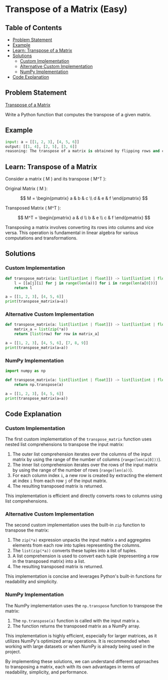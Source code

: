 # Transpose of a Matrix (Easy)

## Table of Contents

- [Problem Statement](#problem-statement)
- [Example](#example)
- [Learn: Transpose of a Matrix](#learn-transpose-of-a-matrix)
- [Solutions](#solutions)
  - [Custom Implementation](#custom-implementation)
  - [Alternative Custom Implementation](#alternative-custom-implementation)
  - [NumPy Implementation](#numpy-implementation)
- [Code Explanation](#code-explanation)

## Problem Statement

[Transpose of a Matrix](https://www.deep-ml.com/problem/Transpose%20of%20a%20Matrix)

Write a Python function that computes the transpose of a given matrix.

## Example

```python
input: a = [[1, 2, 3], [4, 5, 6]]
output: [[1, 4], [2, 5], [3, 6]]
reasoning: The transpose of a matrix is obtained by flipping rows and columns.
```

## Learn: Transpose of a Matrix

Consider a matrix \( M \) and its transpose \( M^T \):

Original Matrix \( M \):

$$
M = \begin{pmatrix} 
a & b & c \\ 
d & e & f 
\end{pmatrix}
$$

Transposed Matrix \( M^T \):

$$
M^T = \begin{pmatrix} 
a & d \\ 
b & e \\ 
c & f 
\end{pmatrix}
$$

Transposing a matrix involves converting its rows into columns and vice versa. This operation is fundamental in linear algebra for various computations and transformations.

## Solutions

### Custom Implementation

```python
def transpose_matrix(a: list[list[int | float]]) -> list[list[int | float]]:
    l = [[a[j][i] for j in range(len(a))] for i in range(len(a[0]))]
    return l

a = [[1, 2, 3], [4, 5, 6]]
print(transpose_matrix(a=a))
```

### Alternative Custom Implementation

```python
def transpose_matrix(a: list[list[int | float]]) -> list[list[int | float]]:
    matrix_a = list(zip(*a))
    return [list(row) for row in matrix_a]

a = [[1, 2, 3], [4, 5, 6], [7, 8, 9]]
print(transpose_matrix(a=a))
```

### NumPy Implementation

```python
import numpy as np

def transpose_matrix(a: list[list[int | float]]) -> list[list[int | float]]:
    return np.transpose(a)

a = [[1, 2, 3], [4, 5, 6]]
print(transpose_matrix(a=a))
```

## Code Explanation

### Custom Implementation

The first custom implementation of the `transpose_matrix` function uses nested list comprehensions to transpose the input matrix:

1. The outer list comprehension iterates over the columns of the input matrix by using the range of the number of columns (`range(len(a[0]))`).
2. The inner list comprehension iterates over the rows of the input matrix by using the range of the number of rows (`range(len(a))`).
3. For each column index `i`, a new row is created by extracting the element at index `i` from each row `j` of the input matrix.
4. The resulting transposed matrix is returned.

This implementation is efficient and directly converts rows to columns using list comprehensions.

### Alternative Custom Implementation

The second custom implementation uses the built-in `zip` function to transpose the matrix:

1. The `zip(*a)` expression unpacks the input matrix `a` and aggregates elements from each row into tuples representing the columns.
2. The `list(zip(*a))` converts these tuples into a list of tuples.
3. A list comprehension is used to convert each tuple (representing a row in the transposed matrix) into a list.
4. The resulting transposed matrix is returned.

This implementation is concise and leverages Python's built-in functions for readability and simplicity.

### NumPy Implementation

The NumPy implementation uses the `np.transpose` function to transpose the matrix:

1. The `np.transpose(a)` function is called with the input matrix `a`.
2. The function returns the transposed matrix as a NumPy array.

This implementation is highly efficient, especially for larger matrices, as it utilizes NumPy's optimized array operations. It is recommended when working with large datasets or when NumPy is already being used in the project.

By implementing these solutions, we can understand different approaches to transposing a matrix, each with its own advantages in terms of readability, simplicity, and performance.